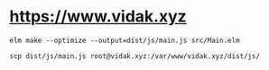 # https://www.vidak.xyz

```
elm make --optimize --output=dist/js/main.js src/Main.elm
```

```
scp dist/js/main.js root@vidak.xyz:/var/www/vidak.xyz/dist/js/
```
